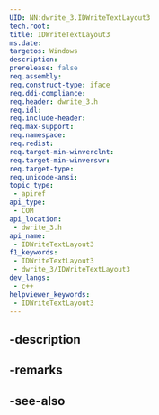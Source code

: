 ```yaml
---
UID: NN:dwrite_3.IDWriteTextLayout3
tech.root: 
title: IDWriteTextLayout3
ms.date: 
targetos: Windows
description: 
prerelease: false
req.assembly: 
req.construct-type: iface
req.ddi-compliance: 
req.header: dwrite_3.h
req.idl: 
req.include-header: 
req.max-support: 
req.namespace: 
req.redist: 
req.target-min-winverclnt: 
req.target-min-winversvr: 
req.target-type: 
req.unicode-ansi: 
topic_type:
 - apiref
api_type:
 - COM
api_location:
 - dwrite_3.h
api_name:
 - IDWriteTextLayout3
f1_keywords:
 - IDWriteTextLayout3
 - dwrite_3/IDWriteTextLayout3
dev_langs:
 - c++
helpviewer_keywords:
 - IDWriteTextLayout3
---
```


## -description

## -remarks

## -see-also

